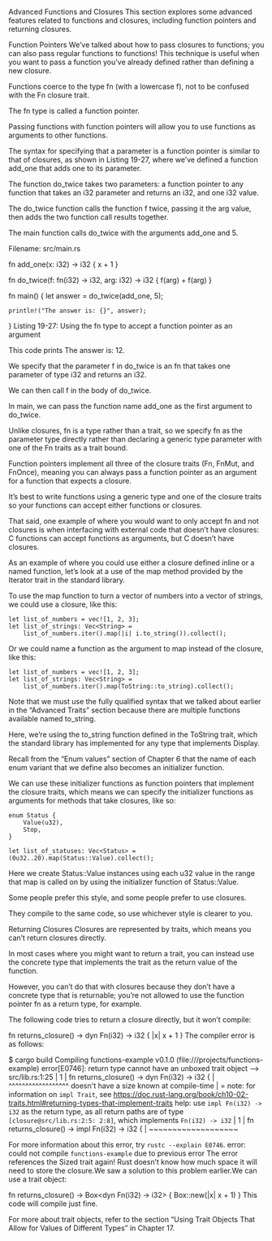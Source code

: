 Advanced Functions and Closures
This section explores some advanced features related to functions and closures, including function pointers and returning closures.



Function Pointers
We’ve talked about how to pass closures to functions; you can also pass regular functions to functions! This technique is useful when you want to pass a function you’ve already defined rather than defining a new closure.

Functions coerce to the type fn (with a lowercase f), not to be confused with the Fn closure trait.

The fn type is called a function pointer.

Passing functions with function pointers will allow you to use functions as arguments to other functions.



The syntax for specifying that a parameter is a function pointer is similar to that of closures, as shown in Listing 19-27, where we’ve defined a function add_one that adds one to its parameter.

The function do_twice takes two parameters: a function pointer to any function that takes an i32 parameter and returns an i32, and one i32 value.

The do_twice function calls the function f twice, passing it the arg value, then adds the two function call results together.

The main function calls do_twice with the arguments add_one and 5.



Filename: src/main.rs

fn add_one(x: i32) -> i32 {
    x + 1
}

fn do_twice(f: fn(i32) -> i32, arg: i32) -> i32 {
    f(arg) + f(arg)
}

fn main() {
    let answer = do_twice(add_one, 5);

    println!("The answer is: {}", answer);
}
Listing 19-27: Using the fn type to accept a function pointer as an argument

This code prints The answer is: 12.

We specify that the parameter f in do_twice is an fn that takes one parameter of type i32 and returns an i32.

We can then call f in the body of do_twice.

In main, we can pass the function name add_one as the first argument to do_twice.



Unlike closures, fn is a type rather than a trait, so we specify fn as the parameter type directly rather than declaring a generic type parameter with one of the Fn traits as a trait bound.



Function pointers implement all three of the closure traits (Fn, FnMut, and FnOnce), meaning you can always pass a function pointer as an argument for a function that expects a closure.

It’s best to write functions using a generic type and one of the closure traits so your functions can accept either functions or closures.



That said, one example of where you would want to only accept fn and not closures is when interfacing with external code that doesn’t have closures: C functions can accept functions as arguments, but C doesn’t have closures.



As an example of where you could use either a closure defined inline or a named function, let’s look at a use of the map method provided by the Iterator trait in the standard library.

To use the map function to turn a vector of numbers into a vector of strings, we could use a closure, like this:

    let list_of_numbers = vec![1, 2, 3];
    let list_of_strings: Vec<String> =
        list_of_numbers.iter().map(|i| i.to_string()).collect();
Or we could name a function as the argument to map instead of the closure, like this:

    let list_of_numbers = vec![1, 2, 3];
    let list_of_strings: Vec<String> =
        list_of_numbers.iter().map(ToString::to_string).collect();
Note that we must use the fully qualified syntax that we talked about earlier in the “Advanced Traits” section because there are multiple functions available named to_string.

Here, we’re using the to_string function defined in the ToString trait, which the standard library has implemented for any type that implements Display.



Recall from the “Enum values” section of Chapter 6 that the name of each enum variant that we define also becomes an initializer function.

We can use these initializer functions as function pointers that implement the closure traits, which means we can specify the initializer functions as arguments for methods that take closures, like so:

    enum Status {
        Value(u32),
        Stop,
    }

    let list_of_statuses: Vec<Status> = (0u32..20).map(Status::Value).collect();
Here we create Status::Value instances using each u32 value in the range that map is called on by using the initializer function of Status::Value.

Some people prefer this style, and some people prefer to use closures.

They compile to the same code, so use whichever style is clearer to you.



Returning Closures
Closures are represented by traits, which means you can’t return closures directly.

In most cases where you might want to return a trait, you can instead use the concrete type that implements the trait as the return value of the function.

However, you can’t do that with closures because they don’t have a concrete type that is returnable; you’re not allowed to use the function pointer fn as a return type, for example.



The following code tries to return a closure directly, but it won’t compile:

fn returns_closure() -> dyn Fn(i32) -> i32 {
    |x| x + 1
}
The compiler error is as follows:

$ cargo build
   Compiling functions-example v0.1.0 (file:///projects/functions-example)
error[E0746]: return type cannot have an unboxed trait object
 --> src/lib.rs:1:25
  |
1 | fn returns_closure() -> dyn Fn(i32) -> i32 {
  |                         ^^^^^^^^^^^^^^^^^^ doesn't have a size known at compile-time
  |
  = note: for information on `impl Trait`, see <https://doc.rust-lang.org/book/ch10-02-traits.html#returning-types-that-implement-traits>
help: use `impl Fn(i32) -> i32` as the return type, as all return paths are of type `[closure@src/lib.rs:2:5: 2:8]`, which implements `Fn(i32) -> i32`
  |
1 | fn returns_closure() -> impl Fn(i32) -> i32 {
  |                         ~~~~~~~~~~~~~~~~~~~

For more information about this error, try `rustc --explain E0746`.
error: could not compile `functions-example` due to previous error
The error references the Sized trait again! Rust doesn’t know how much space it will need to store the closure.We saw a solution to this problem earlier.We can use a trait object:

fn returns_closure() -> Box<dyn Fn(i32) -> i32> {
    Box::new(|x| x + 1)
}
This code will compile just fine.

For more about trait objects, refer to the section “Using Trait Objects That Allow for Values of Different Types” in Chapter 17.



